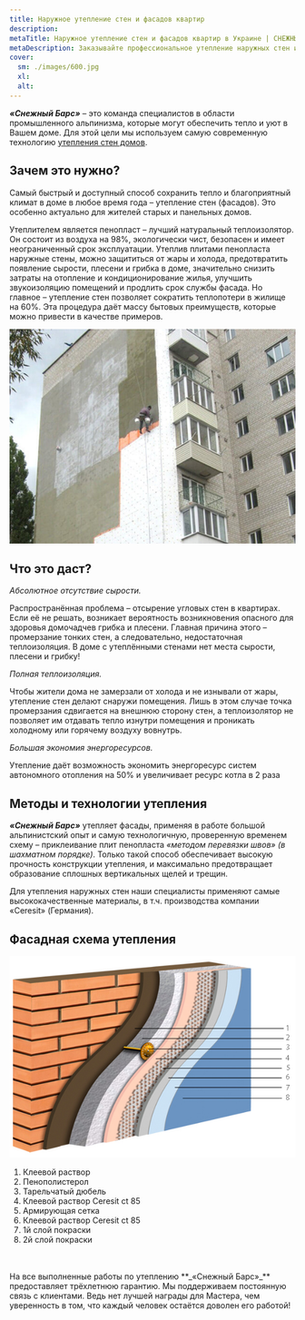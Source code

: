 ```yaml
---
title: Наружное утепление стен и фасадов квартир
description: 
metaTitle: Наружное утепление стен и фасадов квартир в Украине | СНЕЖНЫЙ БАРС
metaDescription: Заказывайте профессиональное утепление наружных стен и фасадов для квартир и домов ☎+38 (096)555-30-92 от специалистов компании Снежный Барс
cover:
  sm: ./images/600.jpg
  xl: 
  alt: 
---
```

**_«Снежный Барс»_** – это команда специалистов в области промышленного альпинизма, которые могут обеспечить тепло и уют в Вашем доме. Для этой цели мы используем самую современную технологию [утепления стен домов](/naruzhnoe-uteplenie-sten-kvartir-domov/).

## Зачем это нужно?

Самый быстрый и доступный способ сохранить тепло и благоприятный климат в доме в любое время года – утепление стен (фасадов). Это особенно актуально для жителей старых и панельных домов.

Утеплителем является пенопласт – лучший натуральный теплоизолятор. Он состоит из воздуха на 98%, экологически чист, безопасен и имеет неограниченный срок эксплуатации. Утеплив плитами пенопласта наружные стены, можно защититься от жары и холода, предотвратить появление сырости, плесени и грибка в доме, значительно снизить затраты на отопление и кондиционирование жилья, улучшить звукоизоляцию помещений и продлить срок службы фасада. Но главное – утепление стен позволяет сократить теплопотери в жилище на 60%. Эта процедура даёт массу бытовых преимуществ, которые можно привести в качестве примеров.


![](./images/uteplenie_sten_i_fasadov.jpg)



## Что это даст?

_Абсолютное отсутствие сырости._

Распространённая проблема – отсырение угловых стен в квартирах. Если её не решать, возникает вероятность возникновения опасного для здоровья домочадчев грибка и плесени. Главная причина этого – промерзание тонких стен, а следовательно, недостаточная теплоизоляция. В доме с утеплёнными стенами нет места сырости, плесени и грибку!

_Полная теплоизоляция._

Чтобы жители дома не замерзали от холода и не изнывали от жары, утепление стен делают снаружи помещения. Лишь в этом случае точка промерзания сдвигается на внешнюю сторону стен, а теплоизолятор не позволяет им отдавать тепло изнутри помещения и проникать холодному или горячему воздуху вовнутрь.

_Большая экономия энергоресурсов._

Утепление даёт возможность экономить энергоресурс систем автономного отопления на 50% и увеличивает ресурс котла в 2 раза

## Методы и технологии утепления

**_«Снежный Барс»_** утепляет фасады, применяя в работе большой альпинистский опыт и самую технологичную, проверенную временем схему – приклеивание плит пенопласта _«методом перевязки швов» (в шахматном порядке)_. Только такой способ обеспечивает высокую прочность конструкции утепления, и максимально предотвращает образование сплошных вертикальных щелей и трещин.

Для утепления наружных стен наши специалисты применяют самые высококачественные материалы, в т.ч. производства компании «Ceresit» (Германия).

## Фасадная схема утепления

![](./images/s-bars-3.jpg)

1.  Клеевой раствор
2.  Пенополистерол
3.  Тарельчатый дюбель
4.  Клеевой раствор Ceresit ct 85
5.  Армирующая сетка
6.  Клеевой раствор Ceresit ct 85
7.  1й слой покраски
8.  2й слой покраски

<div class="grid_3-col">
  <img src="assets/fasad-1.jpg" alt="" />
  <img src="assets/fasad-2.jpg" alt="" />
  <img src="assets/fasad-3.jpg" alt="" />
</div>
<br/>
На все выполненные работы по утеплению **_«Снежный Барс»_** предоставляет трёхлетнюю гарантию. Мы поддерживаем постоянную связь с клиентами. Ведь нет лучшей награды для Мастера, чем уверенность в том, что каждый человек остаётся доволен его работой!
